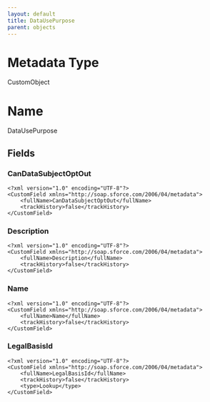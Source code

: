 ```yaml
---
layout: default
title: DataUsePurpose
parent: objects
---
```

# Metadata Type
CustomObject

# Name
DataUsePurpose
## Fields
### CanDataSubjectOptOut

```
<?xml version="1.0" encoding="UTF-8"?>
<CustomField xmlns="http://soap.sforce.com/2006/04/metadata">
    <fullName>CanDataSubjectOptOut</fullName>
    <trackHistory>false</trackHistory>
</CustomField>
```
### Description

```
<?xml version="1.0" encoding="UTF-8"?>
<CustomField xmlns="http://soap.sforce.com/2006/04/metadata">
    <fullName>Description</fullName>
    <trackHistory>false</trackHistory>
</CustomField>
```
### Name

```
<?xml version="1.0" encoding="UTF-8"?>
<CustomField xmlns="http://soap.sforce.com/2006/04/metadata">
    <fullName>Name</fullName>
    <trackHistory>false</trackHistory>
</CustomField>
```
### LegalBasisId

```
<?xml version="1.0" encoding="UTF-8"?>
<CustomField xmlns="http://soap.sforce.com/2006/04/metadata">
    <fullName>LegalBasisId</fullName>
    <trackHistory>false</trackHistory>
    <type>Lookup</type>
</CustomField>
```
